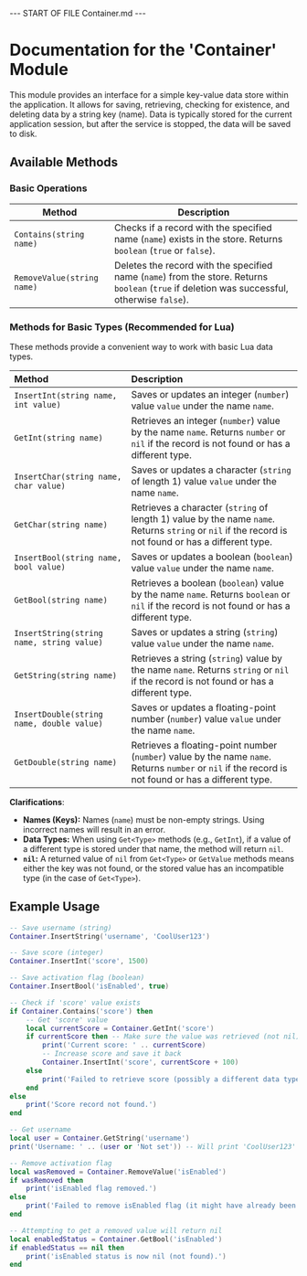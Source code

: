 --- START OF FILE Container.md ---

# Documentation for the 'Container' Module

This module provides an interface for a simple key-value data store within the application. It allows for saving, retrieving, checking for existence, and deleting data by a string key (name). Data is typically stored for the current application session, but after the service is stopped, the data will be saved to disk.

## Available Methods

### Basic Operations

| Method                     | Description                                                                                                                                   |
|----------------------------|-----------------------------------------------------------------------------------------------------------------------------------------------|
| `Contains(string name)`    | Checks if a record with the specified name (`name`) exists in the store. Returns `boolean` (`true` or `false`).                               |
| `RemoveValue(string name)` | Deletes the record with the specified name (`name`) from the store. Returns `boolean` (`true` if deletion was successful, otherwise `false`). |

### Methods for Basic Types (Recommended for Lua)

These methods provide a convenient way to work with basic Lua data types.

| Method                                    | Description                                                                                                                                          |
|:------------------------------------------|:-----------------------------------------------------------------------------------------------------------------------------------------------------|
| `InsertInt(string name, int value)`       | Saves or updates an integer (`number`) value `value` under the name `name`.                                                                          |
| `GetInt(string name)`                     | Retrieves an integer (`number`) value by the name `name`. Returns `number` or `nil` if the record is not found or has a different type.              |
| `InsertChar(string name, char value)`     | Saves or updates a character (`string` of length 1) value `value` under the name `name`.                                                             |
| `GetChar(string name)`                    | Retrieves a character (`string` of length 1) value by the name `name`. Returns `string` or `nil` if the record is not found or has a different type. |
| `InsertBool(string name, bool value)`     | Saves or updates a boolean (`boolean`) value `value` under the name `name`.                                                                          |
| `GetBool(string name)`                    | Retrieves a boolean (`boolean`) value by the name `name`. Returns `boolean` or `nil` if the record is not found or has a different type.             |
| `InsertString(string name, string value)` | Saves or updates a string (`string`) value `value` under the name `name`.                                                                            |
| `GetString(string name)`                  | Retrieves a string (`string`) value by the name `name`. Returns `string` or `nil` if the record is not found or has a different type.                |
| `InsertDouble(string name, double value)` | Saves or updates a floating-point number (`number`) value `value` under the name `name`.                                                             |
| `GetDouble(string name)`                  | Retrieves a floating-point number (`number`) value by the name `name`. Returns `number` or `nil` if the record is not found or has a different type. |

**Clarifications**:

- **Names (Keys):** Names (`name`) must be non-empty strings. Using incorrect names will result in an error.
- **Data Types:** When using `Get<Type>` methods (e.g., `GetInt`), if a value of a different type is stored under that name, the method will return `nil`.
- **`nil`:** A returned value of `nil` from `Get<Type>` or `GetValue` methods means either the key was not found, or the stored value has an incompatible type (in the case of `Get<Type>`).

## Example Usage

```lua
-- Save username (string)
Container.InsertString('username', 'CoolUser123')

-- Save score (integer)
Container.InsertInt('score', 1500)

-- Save activation flag (boolean)
Container.InsertBool('isEnabled', true)

-- Check if 'score' value exists
if Container.Contains('score') then
    -- Get 'score' value
    local currentScore = Container.GetInt('score')
    if currentScore then -- Make sure the value was retrieved (not nil)
        print('Current score: ' .. currentScore)
        -- Increase score and save it back
        Container.InsertInt('score', currentScore + 100)
    else
        print('Failed to retrieve score (possibly a different data type was saved).')
    end
else
    print('Score record not found.')
end

-- Get username
local user = Container.GetString('username')
print('Username: ' .. (user or 'Not set')) -- Will print 'CoolUser123' or 'Not set' if the key is not found

-- Remove activation flag
local wasRemoved = Container.RemoveValue('isEnabled')
if wasRemoved then
    print('isEnabled flag removed.')
else
    print('Failed to remove isEnabled flag (it might have already been gone).')
end

-- Attempting to get a removed value will return nil
local enabledStatus = Container.GetBool('isEnabled')
if enabledStatus == nil then
    print('isEnabled status is now nil (not found).')
end
```